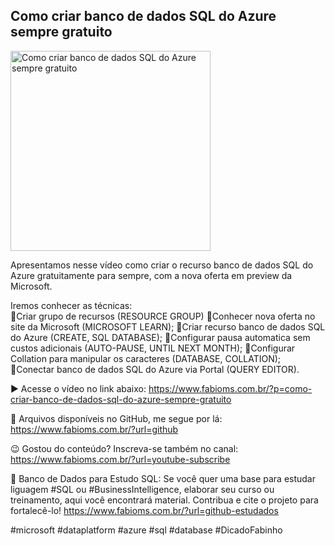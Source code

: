 ## Como criar banco de dados SQL do Azure sempre gratuito

<img src="https://fabioms.com.br//uploads/youtube/Slide133.png" alt="Como criar banco de dados SQL do Azure sempre gratuito" title="Azure SQL" width="320"/>

Apresentamos nesse vídeo como criar o recurso banco de dados SQL do Azure gratuitamente para sempre, com a nova oferta em preview da Microsoft.

Iremos conhecer as técnicas:  
🔹Criar grupo de recursos (RESOURCE GROUP)
🔹Conhecer nova oferta no site da Microsoft (MICROSOFT LEARN);
🔹Criar recurso banco de dados SQL do Azure (CREATE, SQL DATABASE);
🔹Configurar pausa automatica sem custos adicionais (AUTO-PAUSE, UNTIL NEXT MONTH);
🔹Configurar Collation para manipular os caracteres (DATABASE, COLLATION); 
🔹Conectar banco de dados SQL do Azure via Portal (QUERY EDITOR).

▶️ Acesse o vídeo no link abaixo:
https://www.fabioms.com.br/?p=como-criar-banco-de-dados-sql-do-azure-sempre-gratuito

📁 Arquivos disponíveis no GitHub, me segue por lá:
https://www.fabioms.com.br/?url=github

😉 Gostou do conteúdo? Inscreva-se também no canal:
https://www.fabioms.com.br/?url=youtube-subscribe 

🎁 Banco de Dados para Estudo SQL:
Se você quer uma base para estudar liguagem #SQL ou #BusinessIntelligence, elaborar seu curso ou treinamento, aqui você encontrará material. 
Contribua e cite o projeto para fortalecê-lo!
https://www.fabioms.com.br/?url=github-estudados

#microsoft #dataplatform #azure #sql #database #DicadoFabinho